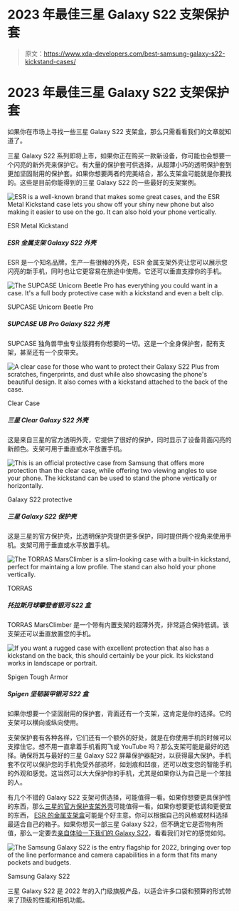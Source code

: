 # 2023 年最佳三星 Galaxy S22 支架保护套

> 原文：<https://www.xda-developers.com/best-samsung-galaxy-s22-kickstand-cases/>

# 2023 年最佳三星 Galaxy S22 支架保护套

如果你在市场上寻找一些三星 Galaxy S22 支架盒，那么只需看看我们的文章就知道了。

三星 Galaxy S22 系列即将上市，如果你正在购买一款新设备，你可能也会想要一个闪亮的新外壳来保护它。有大量的保护套可供选择，从超薄小巧的透明保护套到更加坚固耐用的保护套。如果你想要两者的完美结合，那么支架盒可能就是你要找的。这些是目前你能得到的三星 Galaxy S22 的一些最好的支架案例。

 <picture>![ESR is a well-known brand that makes some great cases, and the ESR Metal Kickstand case lets you show off your shiny new phone but also making it easier to use on the go. It can also hold your phone vertically.](img/596f6806c941eb8c0bf6eb0e86cc3ff6.png)</picture> 

ESR Metal Kickstand

##### ESR 金属支架 Galaxy S22 外壳

ESR 是一个知名品牌，生产一些很棒的外壳，ESR 金属支架外壳让您可以展示您闪亮的新手机，同时也让它更容易在旅途中使用。它还可以垂直支撑你的手机。

 <picture>![The SUPCASE Unicorn Beetle Pro has everything you could want in a case. It's a full body protective case with a kickstand and even a belt clip.](img/f0bbbc0bdeff26c6d3223818a1228786.png)</picture> 

SUPCASE Unicorn Beetle Pro

##### SUPCASE UB Pro Galaxy S22 外壳

SUPCASE 独角兽甲虫专业版拥有你想要的一切。这是一个全身保护套，配有支架，甚至还有一个皮带夹。

 <picture>![A clear case for those who want to protect their Galaxy S22 Plus from scratches, fingerprints, and dust while also showcasing the phone's beautiful design. It also comes with a kickstand attached to the back of the case.](img/045411ca289df9fe7a8464beff8943bc.png)</picture> 

Clear Case

##### 三星 Clear Galaxy S22 外壳

这是来自三星的官方透明外壳，它提供了很好的保护，同时显示了设备背面闪亮的新颜色。支架可用于垂直或水平放置手机。

 <picture>![This is an official protective case from Samsung that offers more protection than the clear case, while offering two viewing angles to use your phone. The kickstand can be used to stand the phone vertically or horizontally.](img/dee2b99439cf936a3af3ecc92352f1f5.png)</picture> 

Galaxy S22 protective

##### 三星 Galaxy S22 保护壳

这是三星的官方保护壳，比透明保护壳提供更多保护，同时提供两个视角来使用手机。支架可用于垂直或水平放置手机。

 <picture>![The TORRAS MarsClimber is a slim-looking case with a built-in kickstand, perfect for maintaing a low profile. The stand can also hold your phone vertically.](img/fb8bd179535f25eee375c813e9e4491f.png)</picture> 

TORRAS

##### 托拉斯月球攀登者银河 S22 盒

TORRAS MarsClimber 是一个带有内置支架的超薄外壳，非常适合保持低调。该支架还可以垂直放置您的手机。

 <picture>![If you want a rugged case with excellent protection that also has a kickstand on the back, this should certainly be your pick. Its kickstand works in landscape or portrait.](img/9958f53719c3e3c8370b4f895bb238a6.png)</picture> 

Spigen Tough Armor

##### Spigen 坚韧装甲银河 S22 盒

如果你想要一个坚固耐用的保护套，背面还有一个支架，这肯定是你的选择。它的支架可以横向或纵向使用。

支架保护套有各种各样，它们还有一个额外的好处，就是在你使用手机的时候可以支撑住它。想不用一直拿着手机看网飞或 YouTube 吗？那么支架可能是最好的选择。确保将其与最好的三星 Galaxy S22 屏幕保护器配对，以获得最大保护。手机套不仅可以保护您的手机免受外部损坏，如划痕和凹痕，还可以改变您的智能手机的外观和感觉。这当然可以大大保护你的手机，尤其是如果你认为自己是一个笨拙的人。

有几个不错的 Galaxy S22 支架可供选择，可能值得一看。如果你想要更具保护性的东西，那么[三星的官方保护支架外壳](https://www.amazon.com/Samsung-Protective-Protection-Detachable-Kickstands/dp/B09NB6G49Y?tag=xda-7t80fqq-20&ascsubtag=UUxdaUeUpU165&asc_refurl=https%3A%2F%2Fwww.xda-developers.com%2Fbest-samsung-galaxy-s22-kickstand-cases%2F&asc_campaign=Short-Term)可能值得一看。如果你想要更低调和更便宜的东西， [ESR 的金属支架盒](https://www.amazon.co.uk/dp/B09LCPHKZT?tag=xdadevelopers-21)可能是个好主意。你可以根据自己的风格或材料选择最适合自己的箱子。如果你想买一部三星 Galaxy S22，但不确定它是否物有所值，那么一定要去[亲自体验一下我们的 Galaxy S22](https://www.xda-developers.com/samsung-galaxy-s22-hands-on/)，看看我们对它的感觉如何。

 <picture>![The Samsung Galaxy S22 is the entry flagship for 2022, bringing over top of the line performance and camera capabilities in a form that fits many pockets and budgets.](img/47038c6cd51aa946444dc5d6a7e81aa3.png)</picture> 

Samsung Galaxy S22

三星 Galaxy S22 是 2022 年的入门级旗舰产品，以适合许多口袋和预算的形式带来了顶级的性能和相机功能。